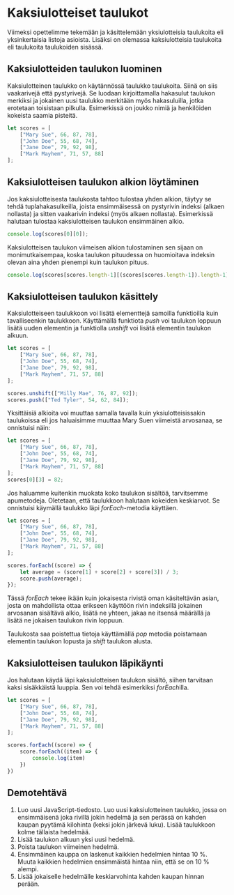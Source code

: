 # Kaksiulotteiset taulukot

Viimeksi opettelimme tekemään ja käsittelemään yksiulotteisia taulukoita eli yksinkertaisia listoja asioista. Lisäksi on olemassa kaksiulotteisia taulukoita eli taulukoita taulukoiden sisässä.

## Kaksiulotteiden taulukon luominen

Kaksiulotteinen taulukko on käytännössä taulukko taulukoita. Siinä on siis vaakarivejä että pystyrivejä. Se luodaan kirjoittamalla hakasulut taulukon merkiksi ja jokainen uusi taulukko merkitään myös hakasuluilla, jotka erotetaan toisistaan pilkulla. Esimerkissä on joukko nimiä ja henkilöiden kokeista saamia pisteitä.

````js
let scores = [
    ["Mary Sue", 66, 87, 78],
    ["John Doe", 55, 68, 74],
    ["Jane Doe", 79, 92, 98],
    ["Mark Mayhem", 71, 57, 88]
];
````

## Kaksiulotteisen taulukon alkion löytäminen

Jos kaksiulotteisesta taulukosta tahtoo tulostaa yhden alkion, täytyy se tehdä tuplahakasulkeilla, joista ensimmäisessä on pystyrivin indeksi (alkaen nollasta) ja sitten vaakarivin indeksi (myös alkaen nollasta). Esimerkissä halutaan tulostaa kaksiulotteisen taulukon ensimmäinen alkio.

````js
console.log(scores[0][0]);
````

Kaksiulotteisen taulukon viimeisen alkion tulostaminen sen sijaan on monimutkaisempaa, koska taulukon pituudessa on huomioitava indeksin olevan aina yhden pienempi kuin taulukon pituus.

````js
console.log(scores[scores.length-1][(scores[scores.length-1]).length-1]);
````

## Kaksiulotteisen taulukon käsittely

Kaksiulotteiseen taulukkoon voi lisätä elementtejä samoilla funktioilla kuin tavalliseenkin taulukkoon. Käyttämällä funktiota *push* voi taulukon loppuun lisätä uuden elementin ja funktiolla *unshift* voi lisätä elementin taulukon alkuun.

````js
let scores = [
    ["Mary Sue", 66, 87, 78],
    ["John Doe", 55, 68, 74],
    ["Jane Doe", 79, 92, 98],
    ["Mark Mayhem", 71, 57, 88]
];

scores.unshift(["Milly Mae", 76, 87, 92]);
scores.push(["Ted Tyler", 54, 62, 84]);
````

Yksittäisiä alkioita voi muuttaa samalla tavalla kuin yksiulotteisissakin taulukoissa eli jos haluaisimme muuttaa Mary Suen viimeistä arvosanaa, se onnistuisi näin:

````js
let scores = [
    ["Mary Sue", 66, 87, 78],
    ["John Doe", 55, 68, 74],
    ["Jane Doe", 79, 92, 98],
    ["Mark Mayhem", 71, 57, 88]
];
scores[0][3] = 82;
````

Jos haluamme kuitenkin muokata koko taulukon sisältöä, tarvitsemme apumetodeja. Oletetaan, että taulukkoon halutaan kokeiden keskiarvot. Se onnistuisi käymällä taulukko läpi *forEach*-metodia käyttäen.

````js
let scores = [
    ["Mary Sue", 66, 87, 78],
    ["John Doe", 55, 68, 74],
    ["Jane Doe", 79, 92, 98],
    ["Mark Mayhem", 71, 57, 88]
];

scores.forEach((score) => {
    let average = (score[1] + score[2] + score[3]) / 3;
    score.push(average);
});
````

Tässä *forEach* tekee ikään kuin jokaisesta rivistä oman käsiteltävän asian, josta on mahdollista ottaa erikseen käyttöön rivin indeksillä jokainen arvosanan sisältävä alkio, lisätä ne yhteen, jakaa ne itsensä määrällä ja lisätä ne jokaisen taulukon rivin loppuun.

Taulukosta saa poistettua tietoja käyttämällä *pop* metodia poistamaan elementin taulukon lopusta ja *shift* taulukon alusta.

## Kaksiulotteisen taulukon läpikäynti

Jos halutaan käydä läpi kaksiulotteisen taulukon sisältö, siihen tarvitaan kaksi sisäkkäistä luuppia. Sen voi tehdä esimerkiksi *forEach*illa.

````js
let scores = [
    ["Mary Sue", 66, 87, 78],
    ["John Doe", 55, 68, 74],
    ["Jane Doe", 79, 92, 98],
    ["Mark Mayhem", 71, 57, 88]
];

scores.forEach((score) => {
    score.forEach((item) => {
        console.log(item)
    })
})
````

## Demotehtävä

1. Luo uusi JavaScript-tiedosto. Luo uusi kaksiulotteinen taulukko, jossa on ensimmäisenä joka rivillä jokin hedelmä ja sen perässä on kahden kaupan pyytämä kilohinta (keksi jokin järkevä luku). Lisää taulukkoon kolme tällaista hedelmää.
2. Lisää taulukon alkuun yksi uusi hedelmä. 
3. Poista taulukon viimeinen hedelmä.
4. Ensimmäinen kauppa on laskenut kaikkien hedelmien hintaa 10 %. Muuta kaikkien hedelmien ensimmäistä hintaa niin, että se on 10 % alempi.
5. Lisää jokaiselle hedelmälle keskiarvohinta kahden kaupan hinnan perään.

